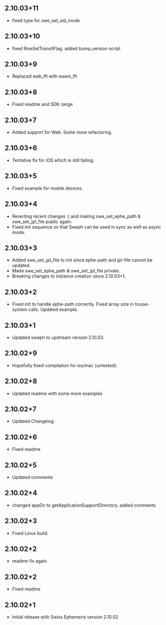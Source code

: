 ## 2.10.03+11

- fixed type for swe_set_sid_mode

## 2.10.03+10

- fixed RiseSetTransitFlag. added bump_version script

## 2.10.03+9

- Replaced web_ffi with wasm_ffi

## 2.10.03+8

- Fixed readme and SDK range

## 2.10.03+7

- Added support for Web. Some more refactoring.

## 2.10.03+6

- Tentative fix for iOS which is still failing.

## 2.10.03+5

- Fixed example for mobile devices.

## 2.10.03+4

- Reverting recent changes :( and making swe_set_ephe_path & swe_set_jpl_file public again.
- Fixed init sequence so that Sweph can be used in sync as well as async mode.

## 2.10.03+3

- Added swe_set_jpl_file to init since ephe-path and jpl-file cannot be updated.
- Made swe_set_ephe_path & swe_set_jpl_file private.
- Breaking changes to instance creation since 2.10.03+1.

## 2.10.03+2

- Fixed init to handle ephe-path correctly. Fixed array size in house-system calls. Updated example.

## 2.10.03+1

- Updated sweph to upstream version 2.10.03.

## 2.10.02+9

- Hopefully fixed compilation for ios/mac (untested).

## 2.10.02+8

- Updated readme with some more examples

## 2.10.02+7

- Updated Changelog

## 2.10.02+6

- Fixed readme

## 2.10.02+5

- Updated comments

## 2.10.02+4

- changed appDir to getApplicationSupportDirectory. added comments

## 2.10.02+3

- Fixed Linux build.

## 2.10.02+2

- readme fix again

## 2.10.02+2

- Fixed readme

## 2.10.02+1

- Initial release with Swiss Ephemeris version 2.10.02
